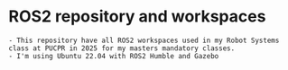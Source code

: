 # ROS2 repository and workspaces
	- This repository have all ROS2 workspaces used in my Robot Systems class at PUCPR in 2025 for my masters mandatory classes.
	- I'm using Ubuntu 22.04 with ROS2 Humble and Gazebo
